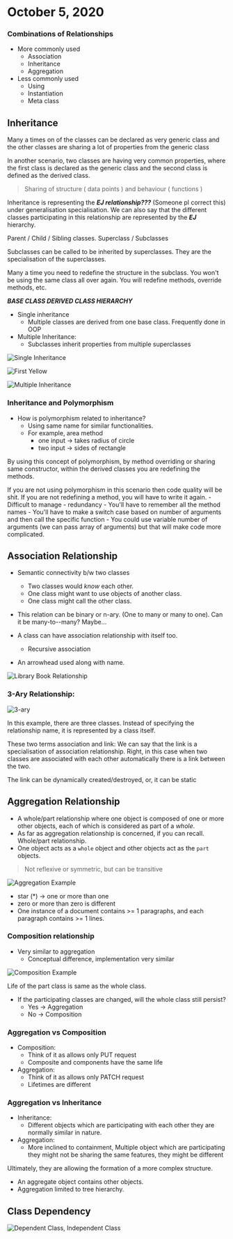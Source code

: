 # October 5, 2020

### Combinations of Relationships
- More commonly used
	- Association
	- Inheritance
	- Aggregation
- Less commonly used
	- Using
	- Instantiation
	- Meta class

## Inheritance
Many a times on of the classes can be declared as  very generic class and the other classes are sharing a lot of properties from the generic class

In another scenario, two classes are having very common properties, where the first class is declared as the generic class and the second class is defined as the derived class.

> Sharing of structure ( data points ) and behaviour ( functions )

Inheritance is representing the ***EJ relationship???*** (Someone pl correct this) under generalisation specialisation. 
We can also say that the different classes participating in this relationship are represented by the ***EJ*** hierarchy. 

Parent / Child / Sibling classes.
Superclass / Subclasses

Subclasses can be called to be inherited by superclasses. They are the specialisation of the superclasses.

Many a time you need to redefine the structure in the subclass. You won't be using the same class all over again. You will redefine methods, override methods, etc.

***BASE CLASS DERIVED CLASS HIERARCHY***


- Single inheritance 
	- Multiple classes are derived from one base class. Frequently done in OOP
- Multiple Inheritance:
	- Subclasses inherit properties from multiple superclasses


![Single Inheritance](./static/oct-5/single-inheritance.png)

![First Yellow](./static/oct-5/first-yellow.png)

![Multiple Inheritance](./static/oct-5/mult-inheritance.png)


### Inheritance and Polymorphism
- How is polymorphism related to inheritance?
	- Using same name for similar functionalities.
	- For example, area method
		- one input -> takes radius of circle
		- two input -> sides of rectangle

By using this concept of polymorphism, by method overriding or sharing same constructor, within the derived classes you are redefining the methods.

If you are not using polymorphism in this scenario then code quality will be shit.
If you are not redefining a method, you will have to write it again. 
	- Difficult to manage - redundancy
	- You'll have to remember all the method names
	- You'll have to make a switch case based on number of arguments and then call the specific function
	- You could use variable number of arguments (we can pass array of arguments) but that will make code more complicated.


## Association Relationship
- Semantic connectivity b/w two classes
	- Two classes would *know* each other.
	- One class might want to use objects of another class.
	- One class might call the other class.
- This relation can be binary  or n-ary. (One to many or many to one). Can it be many-to--many? Maybe...

- A class can have association relationship with itself too.
	- Recursive association
- An arrowhead used along with name.

![Library Book Relationship](./static/oct-5/lib-book.png)

### 3-Ary Relationship:

![3-ary](./static/oct-5/3-ary.png)

In this example, there are three classes. Instead of specifying the relationship name, it is represented by a class itself.

These two terms association and link: We can say that the link is a specialisation of association relationship. Right, in this case when two classes are associated with each other automatically there is a link between the two.

The link can be dynamically created/destroyed, or, it can be static


## Aggregation Relationship
- A whole/part relationship where one object is composed of one or more other objects, each of which is considered as part of a *whole*. 
- As far as aggregation relationship is concerned, if you can recall. Whole/part relationship.
- One object acts as a `whole` object and other objects act as the `part` objects. 

> Not reflexive or symmetric, but can be transitive

![Aggregation Example](./static/oct-5/docparline.png)

- star (*) -> one or more than one
- zero or more than zero is different
- One instance of a document contains >= 1 paragraphs, and each paragraph contains >= 1 lines.


### Composition relationship
- Very similar to aggregation
	- Conceptual difference, implementation very similar

![Composition Example](./static/oct-5/orderitem.png)

Life of the part class is same as the whole class.

- If the participating classes are changed, will the whole class still persist?
	- Yes -> Aggregation
	- No -> Composition

### Aggregation vs Composition
- Composition:
	- Think of it as allows only PUT request
	- Composite and components have the same life
- Aggregation:
	- Think of it as allows only PATCH request
	- Lifetimes are different

### Aggregation vs Inheritance
- Inheritance:
	- Different objects which are participating with each other they are normally similar in nature. 
- Aggregation:
	- More inclined to containment, Multiple object which are participating they might not be sharing the same features, they might be different

Ultimately, they are allowing the formation of a more complex structure.

- An aggregate object contains other objects.
- Aggregation limited to tree hierarchy.


## Class Dependency

![Dependent Class, Independent Class](./static/oct-5/depind.png)

